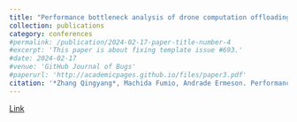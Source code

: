 ```yaml
---
title: "Performance bottleneck analysis of drone computation offloading to a shared fog node"
collection: publications
category: conferences
#permalink: /publication/2024-02-17-paper-title-number-4
#excerpt: 'This paper is about fixing template issue #693.'
#date: 2024-02-17
#venue: 'GitHub Journal of Bugs'
#paperurl: 'http://academicpages.github.io/files/paper3.pdf'
citation: '*Zhang Qingyang*, Machida Fumio, Andrade Ermeson. Performance bottleneck analysis of drone computation offloading to a shared fog node[C]//2022 IEEE International Symposium on Software Reliability Engineering Workshops (ISSREW). IEEE, 2022: 216-221.'
---
```

[Link](https://ieeexplore.ieee.org/abstract/document/9985085)
